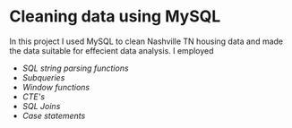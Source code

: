 # Cleaning data using MySQL
In this project I used MySQL to clean Nashville TN housing data and made the data suitable for effecient data analysis.
I employed
* _SQL string parsing functions_
* _Subqueries_
* _Window functions_
* _CTE's_
* _SQL Joins_
* _Case statements_
